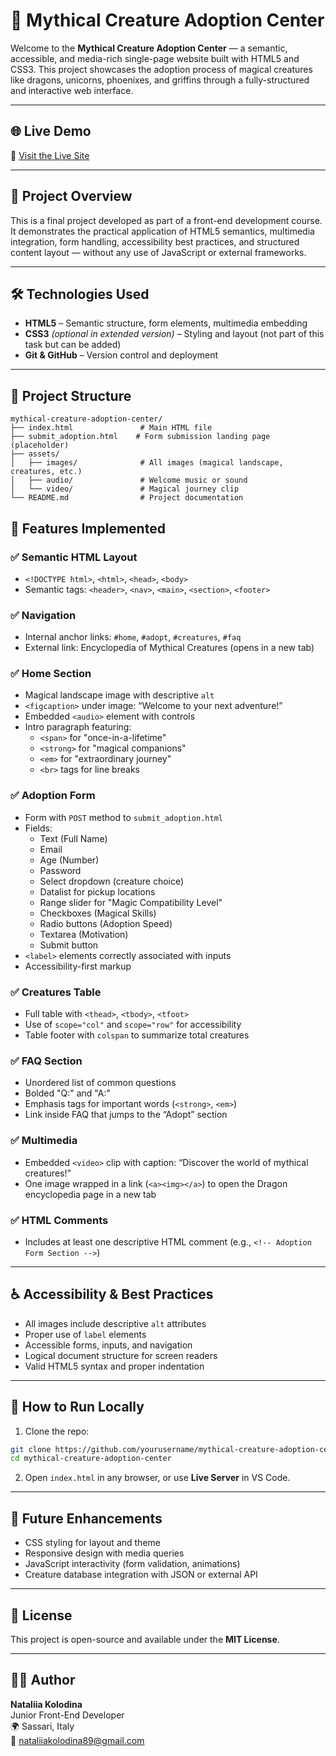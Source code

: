 # 🐉 Mythical Creature Adoption Center

Welcome to the **Mythical Creature Adoption Center** — a semantic, accessible, and media-rich single-page website built with HTML5 and CSS3. This project showcases the adoption process of magical creatures like dragons, unicorns, phoenixes, and griffins through a fully-structured and interactive web interface.

---

## 🌐 Live Demo

🔗 [Visit the Live Site](https://NataliaKolodina.github.io/mythical-creature-adoption-center)  


---

## 📌 Project Overview

This is a final project developed as part of a front-end development course. It demonstrates the practical application of HTML5 semantics, multimedia integration, form handling, accessibility best practices, and structured content layout — without any use of JavaScript or external frameworks.

---

## 🛠️ Technologies Used

- **HTML5** – Semantic structure, form elements, multimedia embedding
- **CSS3** *(optional in extended version)* – Styling and layout (not part of this task but can be added)
- **Git & GitHub** – Version control and deployment

---

## 📂 Project Structure

```
mythical-creature-adoption-center/
├── index.html               # Main HTML file
├── submit_adoption.html    # Form submission landing page (placeholder)
├── assets/
│   ├── images/              # All images (magical landscape, creatures, etc.)
│   ├── audio/               # Welcome music or sound
│   └── video/               # Magical journey clip
└── README.md                # Project documentation
```

## 📄 Features Implemented

### ✅ Semantic HTML Layout
- `<!DOCTYPE html>`, `<html>`, `<head>`, `<body>`
- Semantic tags: `<header>`, `<nav>`, `<main>`, `<section>`, `<footer>`

### ✅ Navigation
- Internal anchor links: `#home`, `#adopt`, `#creatures`, `#faq`
- External link: Encyclopedia of Mythical Creatures (opens in a new tab)

### ✅ Home Section
- Magical landscape image with descriptive `alt`
- `<figcaption>` under image: “Welcome to your next adventure!”
- Embedded `<audio>` element with controls
- Intro paragraph featuring:
  - `<span>` for "once-in-a-lifetime"
  - `<strong>` for "magical companions"
  - `<em>` for "extraordinary journey"
  - `<br>` tags for line breaks

### ✅ Adoption Form
- Form with `POST` method to `submit_adoption.html`
- Fields:
  - Text (Full Name)
  - Email
  - Age (Number)
  - Password
  - Select dropdown (creature choice)
  - Datalist for pickup locations
  - Range slider for "Magic Compatibility Level"
  - Checkboxes (Magical Skills)
  - Radio buttons (Adoption Speed)
  - Textarea (Motivation)
  - Submit button
- `<label>` elements correctly associated with inputs
- Accessibility-first markup

### ✅ Creatures Table
- Full table with `<thead>`, `<tbody>`, `<tfoot>`
- Use of `scope="col"` and `scope="row"` for accessibility
- Table footer with `colspan` to summarize total creatures

### ✅ FAQ Section
- Unordered list of common questions
- Bolded "Q:" and "A:"
- Emphasis tags for important words (`<strong>`, `<em>`)
- Link inside FAQ that jumps to the “Adopt” section

### ✅ Multimedia
- Embedded `<video>` clip with caption: “Discover the world of mythical creatures!”
- One image wrapped in a link (`<a><img></a>`) to open the Dragon encyclopedia page in a new tab

### ✅ HTML Comments
- Includes at least one descriptive HTML comment (e.g., `<!-- Adoption Form Section -->`)

---

## ♿ Accessibility & Best Practices

- All images include descriptive `alt` attributes
- Proper use of `label` elements
- Accessible forms, inputs, and navigation
- Logical document structure for screen readers
- Valid HTML5 syntax and proper indentation

---

## 🚀 How to Run Locally

1. Clone the repo:

```bash
git clone https://github.com/yourusername/mythical-creature-adoption-center.git
cd mythical-creature-adoption-center
```

2. Open `index.html` in any browser, or use **Live Server** in VS Code.

---

## 🔮 Future Enhancements 

- CSS styling for layout and theme  
- Responsive design with media queries  
- JavaScript interactivity (form validation, animations)  
- Creature database integration with JSON or external API  

---

## 📜 License

This project is open-source and available under the **MIT License**.

---

## 👩‍💻 Author

**Nataliia Kolodina**  
Junior Front-End Developer  
🌍 Sassari, Italy  
📧 nataliiakolodina89@gmail.com


